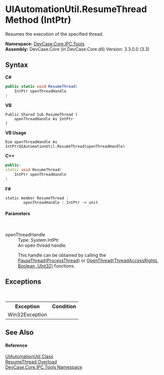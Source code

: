 # UIAutomationUtil.ResumeThread Method (IntPtr)
 

Resumes the execution of the specified thread.

**Namespace:**&nbsp;<a href="N_DevCase_Core_IPC_Tools">DevCase.Core.IPC.Tools</a><br />**Assembly:**&nbsp;DevCase.Core (in DevCase.Core.dll) Version: 3.3.0.0 (3.3)

## Syntax

**C#**<br />
``` C#
public static void ResumeThread(
	IntPtr openThreadHandle
)
```

**VB**<br />
``` VB
Public Shared Sub ResumeThread ( 
	openThreadHandle As IntPtr
)
```

**VB Usage**<br />
``` VB Usage
Dim openThreadHandle As IntPtrUIAutomationUtil.ResumeThread(openThreadHandle)
```

**C++**<br />
``` C++
public:
static void ResumeThread(
	IntPtr openThreadHandle
)
```

**F#**<br />
``` F#
static member ResumeThread : 
        openThreadHandle : IntPtr -> unit 

```


#### Parameters
&nbsp;<dl><dt>openThreadHandle</dt><dd>Type: System.IntPtr<br />An open thread handle. 

 This handle can be obtained by calling the <a href="M_DevCase_Core_IPC_Tools_UIAutomationUtil_PauseThread">PauseThread(ProcessThread)</a> or <a href="M_DevCase_Interop_Unmanaged_Win32_NativeMethods_OpenThread_1">OpenThread(ThreadAccessRights, Boolean, UInt32)</a> functions.</dd></dl>

## Exceptions
&nbsp;<table><tr><th>Exception</th><th>Condition</th></tr><tr><td>Win32Exception</td><td /></tr></table>

## See Also


#### Reference
<a href="T_DevCase_Core_IPC_Tools_UIAutomationUtil">UIAutomationUtil Class</a><br /><a href="Overload_DevCase_Core_IPC_Tools_UIAutomationUtil_ResumeThread">ResumeThread Overload</a><br /><a href="N_DevCase_Core_IPC_Tools">DevCase.Core.IPC.Tools Namespace</a><br />
